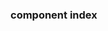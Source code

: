 <!--
 * @Author: GengHH 18818060415@163.com
 * @Date: 2022-10-05 02:37:00
 * @LastEditors: GengHH 18818060415@163.com
 * @LastEditTime: 2022-10-05 02:37:31
 * @FilePath: \better-ui-vite\packages\better-vant-ui-docs\component\index.md
 * @Description: 这是默认设置,请设置`customMade`, 打开koroFileHeader查看配置 进行设置: https://github.com/OBKoro1/koro1FileHeader/wiki/%E9%85%8D%E7%BD%AE
-->

### component index
